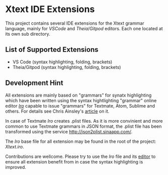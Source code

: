 # Xtext IDE Extensions
This project contains several IDE extensions for the Xtext grammar language, mainly for *VSCode* and *Theia*/*Gitpod* editors. Each one located at its own sub directory.

## List of Supported Extensions

* VS Code (syntax highlighting, folding, brackets)
* Theia/Gitpod (syntax highlighting, folding, brackets)

## Development Hint

All extensions are mainly based on "grammars" for synatx highlighting which have been written using the syntax hightlighting "grammar" online editor [*Iro*](https://eeyo.io/iro/) capable to issue "grammars" for Textmate, Atom, Sublime and others. For details see Chris Ainsley's [article](https://medium.com/@model_train/creating-universal-syntax-highlighters-with-iro-549501698fd2) on it.

In case of Textmate *Iro* creates .plist files. As it is more convinient and more common to use Textmate grammars in JSON format, the .plist file has been transformed using the service http://json2plist.sinaapp.com/.

The *Iro* base file for all extension may be found in the root of the project: *Xtext.iro*.

Contributions are wellcome. Please try to use the *Iro* file and its [editor](https://eeyo.io/iro/) to ensure all extension benefit from in case the syntax highlighting is improved.
